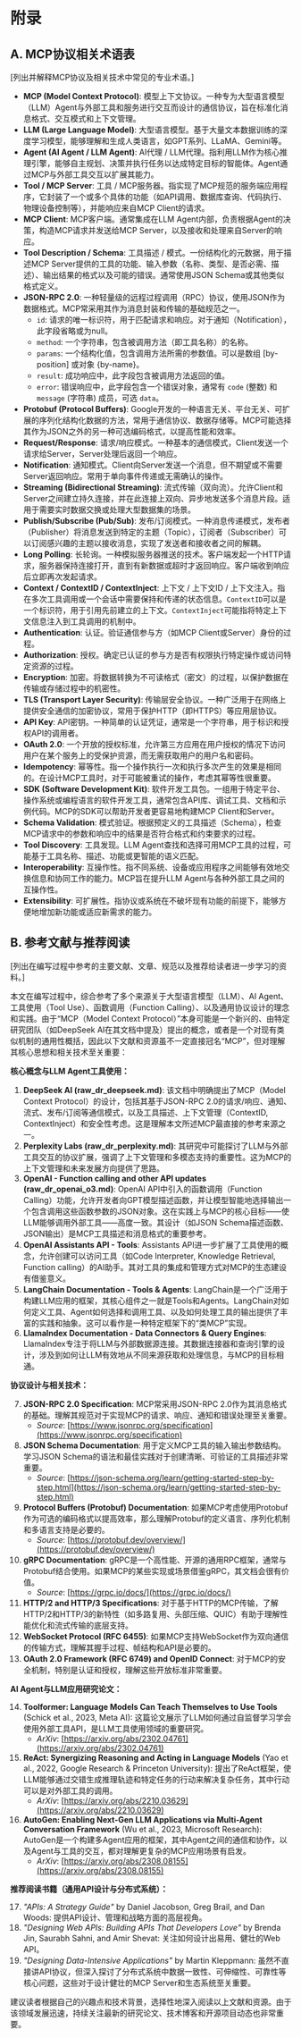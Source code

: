 # 附录

## A. MCP协议相关术语表

[列出并解释MCP协议及相关技术中常见的专业术语。]

*   **MCP (Model Context Protocol)**: 模型上下文协议。一种专为大型语言模型（LLM）Agent与外部工具和服务进行交互而设计的通信协议，旨在标准化消息格式、交互模式和上下文管理。
*   **LLM (Large Language Model)**: 大型语言模型。基于大量文本数据训练的深度学习模型，能够理解和生成人类语言，如GPT系列、LLaMA、Gemini等。
*   **Agent (AI Agent / LLM Agent)**: AI代理 / LLM代理。指利用LLM作为核心推理引擎，能够自主规划、决策并执行任务以达成特定目标的智能体。Agent通过MCP与外部工具交互以扩展其能力。
*   **Tool / MCP Server**: 工具 / MCP服务器。指实现了MCP规范的服务端应用程序，它封装了一个或多个具体的功能（如API调用、数据库查询、代码执行、物理设备控制等），并能响应来自MCP Client的请求。
*   **MCP Client**: MCP客户端。通常集成在LLM Agent内部，负责根据Agent的决策，构造MCP请求并发送给MCP Server，以及接收和处理来自Server的响应。
*   **Tool Description / Schema**: 工具描述 / 模式。一份结构化的元数据，用于描述MCP Server提供的工具的功能、输入参数（名称、类型、是否必需、描述）、输出结果的格式以及可能的错误。通常使用JSON Schema或其他类似格式定义。
*   **JSON-RPC 2.0**: 一种轻量级的远程过程调用（RPC）协议，使用JSON作为数据格式。MCP常采用其作为消息封装和传输的基础规范之一。
    *   `id`: 请求的唯一标识符，用于匹配请求和响应。对于通知（Notification），此字段省略或为null。
    *   `method`: 一个字符串，包含被调用方法（即工具名称）的名称。
    *   `params`: 一个结构化值，包含调用方法所需的参数值。可以是数组 \[by-position] 或对象 {by-name}。
    *   `result`: 成功响应中，此字段包含被调用方法返回的值。
    *   `error`: 错误响应中，此字段包含一个错误对象，通常有 `code` (整数) 和 `message` (字符串) 成员，可选 `data`。
*   **Protobuf (Protocol Buffers)**: Google开发的一种语言无关、平台无关、可扩展的序列化结构化数据的方法，常用于通信协议、数据存储等。MCP可能选择其作为JSON之外的另一种可选编码格式，以提高性能和效率。
*   **Request/Response**: 请求/响应模式。一种基本的通信模式，Client发送一个请求给Server，Server处理后返回一个响应。
*   **Notification**: 通知模式。Client向Server发送一个消息，但不期望或不需要Server返回响应。常用于单向事件传递或无需确认的操作。
*   **Streaming (Bidirectional Streaming)**: 流式传输（双向流）。允许Client和Server之间建立持久连接，并在此连接上双向、异步地发送多个消息片段。适用于需要实时数据交换或处理大型数据集的场景。
*   **Publish/Subscribe (Pub/Sub)**: 发布/订阅模式。一种消息传递模式，发布者（Publisher）将消息发送到特定的主题（Topic），订阅者（Subscriber）可以订阅感兴趣的主题以接收消息，实现了发送者和接收者之间的解耦。
*   **Long Polling**: 长轮询。一种模拟服务器推送的技术。客户端发起一个HTTP请求，服务器保持连接打开，直到有新数据或超时才返回响应。客户端收到响应后立即再次发起请求。
*   **Context / ContextID / ContextInject**: 上下文 / 上下文ID / 上下文注入。指在多次工具调用或一个会话中需要保持和传递的状态信息。`ContextID`可以是一个标识符，用于引用先前建立的上下文。`ContextInject`可能指将特定上下文信息注入到工具调用的机制中。
*   **Authentication**: 认证。验证通信参与方（如MCP Client或Server）身份的过程。
*   **Authorization**: 授权。确定已认证的参与方是否有权限执行特定操作或访问特定资源的过程。
*   **Encryption**: 加密。将数据转换为不可读格式（密文）的过程，以保护数据在传输或存储过程中的机密性。
*   **TLS (Transport Layer Security)**: 传输层安全协议。一种广泛用于在网络上提供安全通信的加密协议，常用于保护HTTP（即HTTPS）等应用层协议。
*   **API Key**: API密钥。一种简单的认证凭证，通常是一个字符串，用于标识和授权API的调用者。
*   **OAuth 2.0**: 一个开放的授权标准，允许第三方应用在用户授权的情况下访问用户在某个服务上的受保护资源，而无需获取用户的用户名和密码。
*   **Idempotency**: 幂等性。指一个操作执行一次和执行多次产生的效果是相同的。在设计MCP工具时，对于可能被重试的操作，考虑其幂等性很重要。
*   **SDK (Software Development Kit)**: 软件开发工具包。一组用于特定平台、操作系统或编程语言的软件开发工具，通常包含API库、调试工具、文档和示例代码。MCP的SDK可以帮助开发者更容易地构建MCP Client和Server。
*   **Schema Validation**: 模式验证。根据预定义的工具描述（Schema），检查MCP请求中的参数和响应中的结果是否符合格式和约束要求的过程。
*   **Tool Discovery**: 工具发现。LLM Agent查找和选择可用MCP工具的过程，可能基于工具名称、描述、功能或更智能的语义匹配。
*   **Interoperability**: 互操作性。指不同系统、设备或应用程序之间能够有效地交换信息和协同工作的能力。MCP旨在提升LLM Agent与各种外部工具之间的互操作性。
*   **Extensibility**: 可扩展性。指协议或系统在不破坏现有功能的前提下，能够方便地增加新功能或适应新需求的能力。

## B. 参考文献与推荐阅读

[列出在编写过程中参考的主要文献、文章、规范以及推荐给读者进一步学习的资料。]

本文在编写过程中，综合参考了多个来源关于大型语言模型（LLM）、AI Agent、工具使用（Tool Use）、函数调用（Function Calling）、以及通用协议设计的理念和实践。由于“MCP（Model Context Protocol）”本身可能是一个新兴的、由特定研究团队（如DeepSeek AI在其文档中提及）提出的概念，或者是一个对现有类似机制的通用性概括，因此以下文献和资源虽不一定直接冠名“MCP”，但对理解其核心思想和相关技术至关重要：

**核心概念与LLM Agent工具使用：**

1.  **DeepSeek AI (raw_dr_deepseek.md)**: 该文档中明确提出了MCP（Model Context Protocol）的设计，包括其基于JSON-RPC 2.0的请求/响应、通知、流式、发布/订阅等通信模式，以及工具描述、上下文管理（ContextID, ContextInject）和安全性考虑。这是理解本文所述MCP最直接的参考来源之一。
2.  **Perplexity Labs (raw_dr_perplexity.md)**: 其研究中可能探讨了LLM与外部工具交互的协议扩展，强调了上下文管理和多模态支持的重要性。这为MCP的上下文管理和未来发展方向提供了思路。
3.  **OpenAI - Function calling and other API updates (raw_dr_openai_o3.md)**: OpenAI API中引入的函数调用（Function Calling）功能，允许开发者向GPT模型描述函数，并让模型智能地选择输出一个包含调用这些函数参数的JSON对象。这在实践上与MCP的核心目标——使LLM能够调用外部工具——高度一致。其设计（如JSON Schema描述函数、JSON输出）是MCP工具描述和消息格式的重要参考。
4.  **OpenAI Assistants API - Tools**: Assistants API进一步扩展了工具使用的概念，允许创建可以访问工具（如Code Interpreter, Knowledge Retrieval, Function calling）的AI助手。其对工具的集成和管理方式对MCP的生态建设有借鉴意义。
5.  **LangChain Documentation - Tools & Agents**: LangChain是一个广泛用于构建LLM应用的框架，其核心组件之一就是Tools和Agents。LangChain对如何定义工具、Agent如何选择和调用工具、以及如何处理工具的输出提供了丰富的实践和抽象。这可以看作是一种特定框架下的“类MCP”实现。
6.  **LlamaIndex Documentation - Data Connectors & Query Engines**: LlamaIndex专注于将LLM与外部数据源连接。其数据连接器和查询引擎的设计，涉及到如何让LLM有效地从不同来源获取和处理信息，与MCP的目标相通。

**协议设计与相关技术：**

7.  **JSON-RPC 2.0 Specification**: MCP常采用JSON-RPC 2.0作为其消息格式的基础。理解其规范对于实现MCP的请求、响应、通知和错误处理至关重要。
    *   *Source*: [https://www.jsonrpc.org/specification](https://www.jsonrpc.org/specification)
8.  **JSON Schema Documentation**: 用于定义MCP工具的输入输出参数结构。学习JSON Schema的语法和最佳实践对于创建清晰、可验证的工具描述非常重要。
    *   *Source*: [https://json-schema.org/learn/getting-started-step-by-step.html](https://json-schema.org/learn/getting-started-step-by-step.html)
9.  **Protocol Buffers (Protobuf) Documentation**: 如果MCP考虑使用Protobuf作为可选的编码格式以提高效率，那么理解Protobuf的定义语言、序列化机制和多语言支持是必要的。
    *   *Source*: [https://protobuf.dev/overview/](https://protobuf.dev/overview/)
10. **gRPC Documentation**: gRPC是一个高性能、开源的通用RPC框架，通常与Protobuf结合使用。如果MCP的某些实现或场景借鉴gRPC，其文档会很有价值。
    *   *Source*: [https://grpc.io/docs/](https://grpc.io/docs/)
11. **HTTP/2 and HTTP/3 Specifications**: 对于基于HTTP的MCP传输，了解HTTP/2和HTTP/3的新特性（如多路复用、头部压缩、QUIC）有助于理解性能优化和流式传输的底层支持。
12. **WebSocket Protocol (RFC 6455)**: 如果MCP支持WebSocket作为双向通信的传输方式，理解其握手过程、帧结构和API是必要的。
13. **OAuth 2.0 Framework (RFC 6749) and OpenID Connect**: 对于MCP的安全机制，特别是认证和授权，理解这些开放标准非常重要。

**AI Agent与LLM应用研究论文：**

14. **Toolformer: Language Models Can Teach Themselves to Use Tools** (Schick et al., 2023, Meta AI): 这篇论文展示了LLM如何通过自监督学习学会使用外部工具API，是LLM工具使用领域的重要研究。
    *   *ArXiv*: [https://arxiv.org/abs/2302.04761](https://arxiv.org/abs/2302.04761)
15. **ReAct: Synergizing Reasoning and Acting in Language Models** (Yao et al., 2022, Google Research & Princeton University): 提出了ReAct框架，使LLM能够通过交错生成推理轨迹和特定任务的行动来解决复杂任务，其中行动可以是对外部工具的调用。
    *   *ArXiv*: [https://arxiv.org/abs/2210.03629](https://arxiv.org/abs/2210.03629)
16. **AutoGen: Enabling Next-Gen LLM Applications via Multi-Agent Conversation Framework** (Wu et al., 2023, Microsoft Research): AutoGen是一个构建多Agent应用的框架，其中Agent之间的通信和协作，以及Agent与工具的交互，都对理解更复杂的MCP应用场景有启发。
    *   *ArXiv*: [https://arxiv.org/abs/2308.08155](https://arxiv.org/abs/2308.08155)

**推荐阅读书籍（通用API设计与分布式系统）：**

17. *"APIs: A Strategy Guide"* by Daniel Jacobson, Greg Brail, and Dan Woods: 提供API设计、管理和战略方面的高层视角。
18. *"Designing Web APIs: Building APIs That Developers Love"* by Brenda Jin, Saurabh Sahni, and Amir Shevat: 关注如何设计出易用、健壮的Web API。
19. *"Designing Data-Intensive Applications"* by Martin Kleppmann: 虽然不直接讲API协议，但深入探讨了分布式系统中数据一致性、可伸缩性、可靠性等核心问题，这些对于设计健壮的MCP Server和生态系统至关重要。

建议读者根据自己的兴趣点和技术背景，选择性地深入阅读以上文献和资源。由于该领域发展迅速，持续关注最新的研究论文、技术博客和开源项目动态也非常重要。

